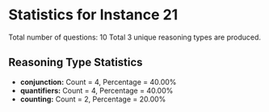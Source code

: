 # Statistics for Instance 21
Total number of questions: 10
Total 3 unique reasoning types are produced.
## Reasoning Type Statistics
- **conjunction:** Count = 4, Percentage = 40.00%
- **quantifiers:** Count = 4, Percentage = 40.00%
- **counting:** Count = 2, Percentage = 20.00%
